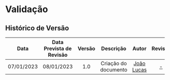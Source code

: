 # Validação

## <a>Histórico de Versão</a>
|Data|Data Prevista de Revisão|Versão|Descrição|Autor|Revisor|
| :----------: |:-----------:| :------: | :-----------: | :---------: |:---------: |
|07/01/2023|08/01/2023|1.0|Criação do documento| [João Lucas](https://github.com/HacKairos) | [-](https://github.com/) |

